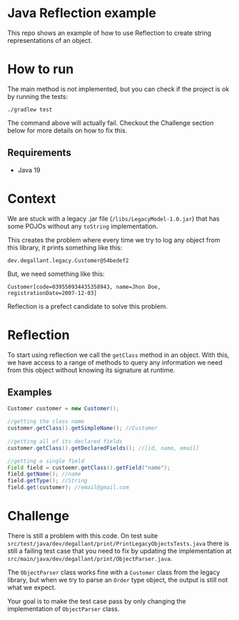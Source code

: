 # Java Reflection example

This repo shows an example of how to use Reflection to create string representations of an object.

# How to run

The main method is not implemented, but you can check if the project is ok by running the tests:

`````shell
./gradlew test
`````

The command above will actually fail. Checkout the Challenge section below for more details on how to fix this.

## Requirements

- Java 19

# Context

We are stuck with a legacy .jar file (`/libs/LegacyModel-1.0.jar`) that has some POJOs without any `toString` implementation.

This creates the problem where every time we try to log any object from this library, it prints something like this:

````shell
dev.degallant.legacy.Customer@54bedef2
````

But, we need something like this:

````shell
Customer[code=039550934435358943, name=Jhon Doe, registrationDate=2007-12-03]
````

Reflection is a prefect candidate to solve this problem.

# Reflection

To start using reflection we call the ``getClass`` method in an object. With this, we have access to a range of methods to query any information we need from this object without knowing its signature at runtime.

## Examples

````java
Customer customer = new Customer();

//getting the class name
customer.getClass().getSimpleName(); //Customer
        
//getting all of its declared fields
customer.getClass().getDeclaredFields(); //[id, name, email]

//getting a single field
Field field = custoemr.getClass().getField("name");
field.getName(); //name
field.getType(); //String
field.get(customer); //email@gmail.com


````

# Challenge

There is still a problem with this code. On test suite ``src/test/java/dev/degallant/print/PrintLegacyObjectsTests.java`` there is still a failing test case that you need to fix by updating the implementation at `src/main/java/dev/degallant/print/ObjectParser.java`.

The ``ObjectParser`` class works fine with a `Customer` class from the legacy library, but when we try to parse an `Order` type object, the output is still not what we expect.

Your goal is to make the test case pass by only changing the implementation of `ObjectParser` class.